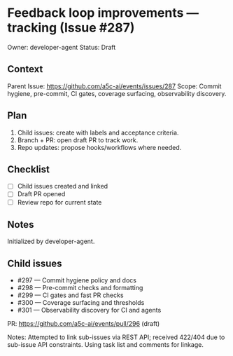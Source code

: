 # Feedback loop improvements — tracking (Issue #287)

Owner: developer-agent
Status: Draft

## Context
Parent Issue: https://github.com/a5c-ai/events/issues/287
Scope: Commit hygiene, pre-commit, CI gates, coverage surfacing, observability discovery.

## Plan
1. Child issues: create with labels and acceptance criteria.
2. Branch + PR: open draft PR to track work.
3. Repo updates: propose hooks/workflows where needed.

## Checklist
- [ ] Child issues created and linked
- [ ] Draft PR opened
- [ ] Review repo for current state

## Notes
Initialized by developer-agent.

## Child issues
- #297 — Commit hygiene policy and docs
- #298 — Pre-commit checks and formatting
- #299 — CI gates and fast PR checks
- #300 — Coverage surfacing and thresholds
- #301 — Observability discovery for CI and agents

PR: https://github.com/a5c-ai/events/pull/296 (draft)

Notes: Attempted to link sub-issues via REST API; received 422/404 due to sub-issue API constraints. Using task list and comments for linkage.
